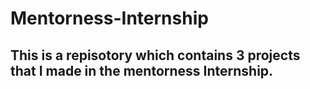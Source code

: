# Mentorness-Internship

## This is a repisotory which contains 3 projects that I made in the mentorness Internship.
